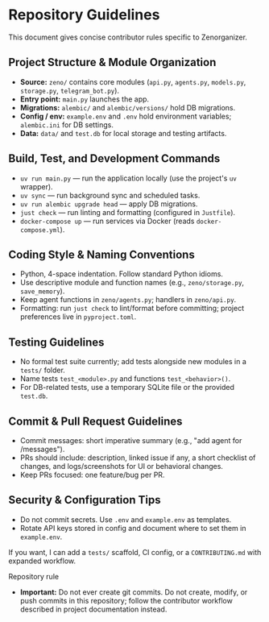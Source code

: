 # Repository Guidelines

This document gives concise contributor rules specific to Zenorganizer.

## Project Structure & Module Organization

- **Source:** `zeno/` contains core modules (`api.py`, `agents.py`, `models.py`, `storage.py`, `telegram_bot.py`).
- **Entry point:** `main.py` launches the app.
- **Migrations:** `alembic/` and `alembic/versions/` hold DB migrations.
- **Config / env:** `example.env` and `.env` hold environment variables; `alembic.ini` for DB settings.
- **Data:** `data/` and `test.db` for local storage and testing artifacts.

## Build, Test, and Development Commands

- `uv run main.py` — run the application locally (use the project's `uv` wrapper).
- `uv sync` — run background sync and scheduled tasks.
- `uv run alembic upgrade head` — apply DB migrations.
- `just check` — run linting and formatting (configured in `Justfile`).
- `docker-compose up` — run services via Docker (reads `docker-compose.yml`).

## Coding Style & Naming Conventions

- Python, 4-space indentation. Follow standard Python idioms.
- Use descriptive module and function names (e.g., `zeno/storage.py`, `save_memory`).
- Keep agent functions in `zeno/agents.py`; handlers in `zeno/api.py`.
- Formatting: run `just check` to lint/format before committing; project preferences live in `pyproject.toml`.

## Testing Guidelines

- No formal test suite currently; add tests alongside new modules in a `tests/` folder.
- Name tests `test_<module>.py` and functions `test_<behavior>()`.
- For DB-related tests, use a temporary SQLite file or the provided `test.db`.

## Commit & Pull Request Guidelines

- Commit messages: short imperative summary (e.g., "add agent for /messages").
- PRs should include: description, linked issue if any, a short checklist of changes, and logs/screenshots for UI or behavioral changes.
- Keep PRs focused: one feature/bug per PR.

## Security & Configuration Tips

- Do not commit secrets. Use `.env` and `example.env` as templates.
- Rotate API keys stored in config and document where to set them in `example.env`.

If you want, I can add a `tests/` scaffold, CI config, or a `CONTRIBUTING.md` with expanded workflow.

Repository rule
- **Important:** Do not ever create git commits. Do not create, modify, or push commits in this repository; follow the contributor workflow described in project documentation instead.
